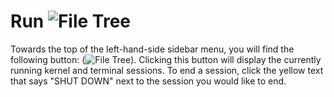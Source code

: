 # Run ![File Tree](Images/runbutton.png)
Towards the top of the left-hand-side sidebar menu, you will find the following button: (![File Tree](Images/runbutton.png)).  Clicking this button will display the currently running kernel and terminal sessions.  To end a session, click the yellow text that says "SHUT DOWN" next to the session you would like to end.        
